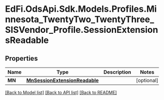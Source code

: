 # EdFi.OdsApi.Sdk.Models.Profiles.Minnesota_TwentyTwo_TwentyThree_SISVendor_Profile.SessionExtensionsReadable
## Properties

Name | Type | Description | Notes
------------ | ------------- | ------------- | -------------
**MN** | [**MnSessionExtensionReadable**](MnSessionExtensionReadable.md) |  | [optional] 

[[Back to Model list]](../README.md#documentation-for-models) [[Back to API list]](../README.md#documentation-for-api-endpoints) [[Back to README]](../README.md)

